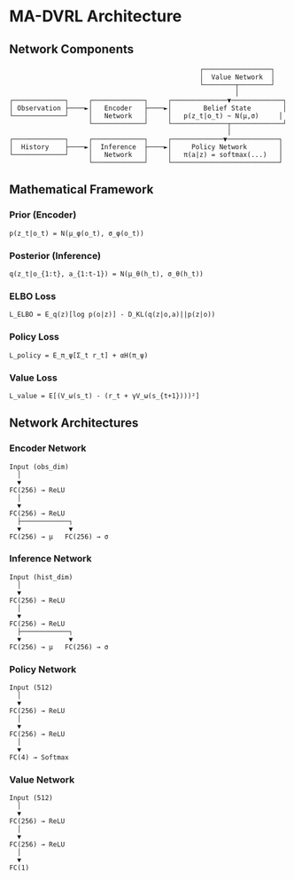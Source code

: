 # MA-DVRL Architecture

## Network Components

```
                                                ┌─────────────────┐
                                                │  Value Network  │
                                                └────────┬────────┘
                                                         │
┌─────────────┐     ┌─────────────┐     ┌──────────────▼─────────────┐
│ Observation ├────►│   Encoder   ├────►│        Belief State        │
└─────────────┘     │   Network   │     │   p(z_t|o_t) ~ N(μ,σ)     │
                    └─────────────┘     └──────────────┬─────────────┘
                                                       │
┌─────────────┐     ┌─────────────┐     ┌─────────────▼─────────────┐
│  History    ├────►│  Inference  ├────►│     Policy Network        │
└─────────────┘     │   Network   │     │   π(a|z) = softmax(...)   │
                    └─────────────┘     └───────────────────────────┘
```

## Mathematical Framework

### Prior (Encoder)
```
p(z_t|o_t) = N(μ_φ(o_t), σ_φ(o_t))
```

### Posterior (Inference)
```
q(z_t|o_{1:t}, a_{1:t-1}) = N(μ_θ(h_t), σ_θ(h_t))
```

### ELBO Loss
```
L_ELBO = E_q(z)[log p(o|z)] - D_KL(q(z|o,a)||p(z|o))
```

### Policy Loss
```
L_policy = E_π_ψ[Σ_t r_t] + αH(π_ψ)
```

### Value Loss
```
L_value = E[(V_ω(s_t) - (r_t + γV_ω(s_{t+1})))²]
```

## Network Architectures

### Encoder Network
```
Input (obs_dim)
  │
  ▼
FC(256) → ReLU
  │
  ▼
FC(256) → ReLU
  ├────────────┐
  ▼            ▼
FC(256) → μ   FC(256) → σ
```

### Inference Network
```
Input (hist_dim)
  │
  ▼
FC(256) → ReLU
  │
  ▼
FC(256) → ReLU
  ├────────────┐
  ▼            ▼
FC(256) → μ   FC(256) → σ
```

### Policy Network
```
Input (512)
  │
  ▼
FC(256) → ReLU
  │
  ▼
FC(256) → ReLU
  │
  ▼
FC(4) → Softmax
```

### Value Network
```
Input (512)
  │
  ▼
FC(256) → ReLU
  │
  ▼
FC(256) → ReLU
  │
  ▼
FC(1)
```

